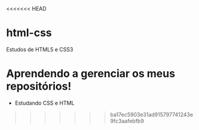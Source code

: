 <<<<<<< HEAD
# html-css
 Estudos de HTML5 e CSS3

 Aprendendo a gerenciar os meus repositórios!
=======


- Estudando CSS e HTML


>>>>>>> ba17ec5903e31ad915797741243e9fc3aafebfb9

